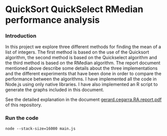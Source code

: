 # QuickSort QuickSelect RMedian performance analysis

### Introduction

In this project we explore three different methods for finding the mean of a list of integers. The first method is based on the use of the Quicksort algorithm, the second method is based on the Quickselect algorithm and the third method is based on the RMedian algorithm. The report document mentioned above describe some details about the three implementations and the different experiments that have been done in order to compare the performance between the algorithms. I have implemented all the code in Node.js using only native libraries. I have also implemented an R script to generate the graphs included in this document.

See the detailed explanation in the document [gerard.cegarra.RA.report.pdf](https://github.com/gerardcd/RA_assignment/blob/master/gerard.cegarra.RA.report.pdf) of this repository.

### Run the code

`node --stack-size=16000 main.js`
